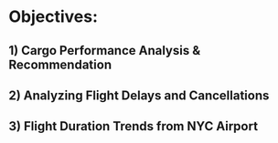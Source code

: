 # Objectives:
## 1) Cargo Performance Analysis & Recommendation
## 2) Analyzing Flight Delays and Cancellations 
## 3) Flight Duration Trends from NYC Airport
